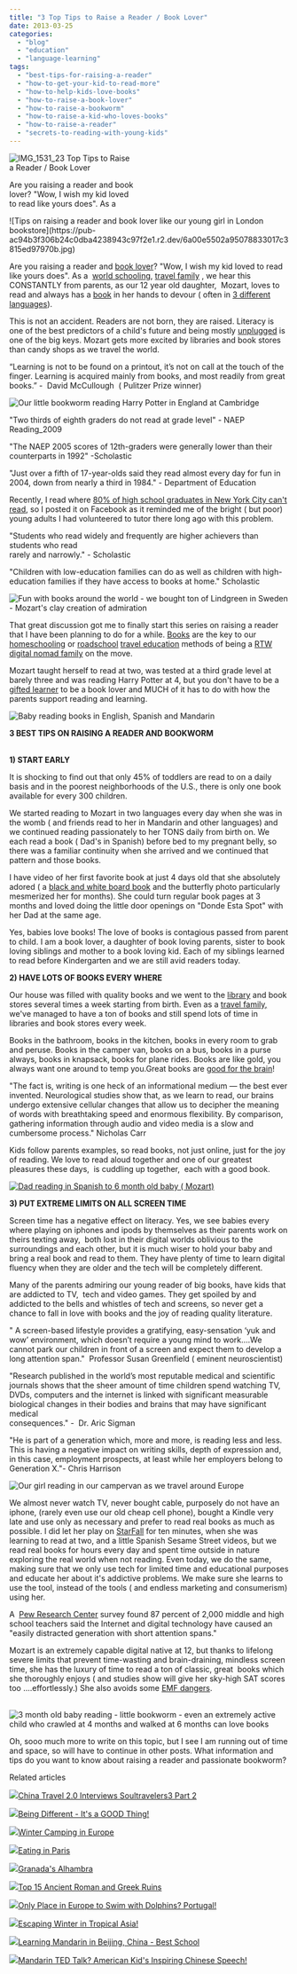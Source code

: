 ```yaml
---
title: "3 Top Tips to Raise a Reader / Book Lover"
date: 2013-03-25
categories: 
  - "blog"
  - "education"
  - "language-learning"
tags: 
  - "best-tips-for-raising-a-reader"
  - "how-to-get-your-kid-to-read-more"
  - "how-to-help-kids-love-books"
  - "how-to-raise-a-book-lover"
  - "how-to-raise-a-bookworm"
  - "how-to-raise-a-kid-who-loves-books"
  - "how-to-raise-a-reader"
  - "secrets-to-reading-with-young-kids"
---
```


![IMG_1531_2](https://pub-ac94b3f306b24c0dba4238943c97f2e1.r2.dev/6a00e5502a95078833017ee9b91f33970d.jpg)3 Top Tips to Raise  
a Reader / Book Lover  
  
Are you raising a reader and book  
lover? "Wow, I wish my kid loved  
to read like yours does". As a

<!--more--> ![Tips on raising a reader and book lover like our young girl in London bookstore](https://pub-ac94b3f306b24c0dba4238943c97f2e1.r2.dev/6a00e5502a95078833017c3815ed97970b.jpg)  
  
  
Are you raising a reader and [book lover](http://soultravelers3new.local/2007/02/book-bonanza.html#more "raising a book lover")? "Wow, I wish my kid loved to read like yours does". As a  [world schooling](http://soultravelers3new.local/2013/01/world-school-education-at-its-best-.html "world schooling"), [travel family](http://soultravelers3new.local/2012/12/around-the-world-family-travel.html "travel family") , we hear this CONSTANTLY from parents, as our 12 year old daughter,  Mozart, loves to read and always has a [book](http://soultravelers3new.local/books_family_travel/ "family travel books") in her hands to devour ( often in [3 different languages](http://soultravelers3new.local/2012/11/multilingual-learning-reading-in-3-languages.html "multilingual reading")).  
  
This is not an accident. Readers are not born, they are raised. Literacy is one of the best predictors of a child's future and being mostly [unplugged](http://soultravelers3new.local/2012/06/unplugged-todays-best-luxury-.html "unplugged best education") is one of the big keys. Mozart gets more excited by libraries and book stores than candy shops as we travel the world.  
  
“Learning is not to be found on a printout, it’s not on call at the touch of the finger. Learning is acquired mainly from books, and most readily from great books.” -  David McCullough  ( Pulitzer Prize winner)  
  
![Our little bookworm reading Harry Potter in England at Cambridge](https://pub-ac94b3f306b24c0dba4238943c97f2e1.r2.dev/6a00e5502a95078833017ee9b9f41e970d.jpg)  
  
  
"Two thirds of eighth graders do not read at grade level" - NAEP Reading\_2009  
  
"The NAEP 2005 scores of 12th-graders were generally lower than their counterparts in 1992" -Scholastic  
  
"Just over a fifth of 17-year-olds said they read almost every day for fun in 2004, down from nearly a third in 1984." - Department of Education  
  
Recently, I read where [80% of high school graduates in New York City can't read](http://digitaljournal.com/article/345148 "80% of high school graduates can't read"), so I posted it on Facebook as it reminded me of the bright ( but poor) young adults I had volunteered to tutor there long ago with this problem.  
  
"Students who read widely and frequently are higher achievers than students who read  
rarely and narrowly." - Scholastic  
  
"Children with low-education families can do as well as children with high-education families if they have access to books at home." Scholastic  
  
![Fun with books around the world - we bought ton of Lindgreen in Sweden - Mozart's clay creation of admiration](https://pub-ac94b3f306b24c0dba4238943c97f2e1.r2.dev/6a00e5502a95078833017d4245f897970c.jpg)  
  
  
That great discussion got me to finally start this series on raising a reader that I have been planning to do for a while. [Books](http://soultravelers3new.local/2011/08/minimalist-living-family-travel-lifestyle-books.html "books and travel for kids") are the key to our [homeschooling](http://soultravelers3new.local/2010/03/long-term-family-travel-homeschool-roadschool-world-school-digitalnomad-lifestyle-design-virtual-.html "homeschool and travel") or [roadschool](http://soultravelers3new.local/2010/04/family-travel-homeschool-education-global-students-lifestyle-design-location-independent-4hww-around.html "roadschool on the road of life long term travel") [travel education](http://soultravelers3new.local/2012/03/home-school-kids-travel.html "homeschool travel education tips") methods of being a [RTW digital nomad family](http://soultravelers3new.local/2009/04/how-to-travel-the-world-as-a-digital-nomad-family.html "RTW digital nomad family tips") on the move.  
  
Mozart taught herself to read at two, was tested at a third grade level at barely three and was reading Harry Potter at 4, but you don't have to be a [gifted learner](http://soultravelers3new.local/2012/09/how-to-homeschool-through-travel-with-a-gifted-child-.html "gifted learner and travel") to be a book lover and MUCH of it has to do with how the parents support reading and learning.  
  
![Baby reading books in English, Spanish and Mandarin](https://pub-ac94b3f306b24c0dba4238943c97f2e1.r2.dev/6a00e5502a95078833017ee9bac01b970d.jpg)  
  
  
**3 BEST TIPS ON RAISING A READER AND BOOKWORM**  
   
  
  
**1) START EARLY**  
  
It is shocking to find out that only 45% of toddlers are read to on a daily basis and in the poorest neighborhoods of the U.S., there is only one book available for every 300 children.  
  
We started reading to Mozart in two languages every day when she was in the womb ( and friends read to her in Mandarin and other languages) and we continued reading passionately to her TONS daily from birth on. We each read a book ( Dad's in Spanish) before bed to my pregnant belly, so there was a familiar continuity when she arrived and we continued that pattern and those books.  
  
I have video of her first favorite book at just 4 days old that she absolutely adored ( a [black and white board book](http://www.amazon.com/Black-White-Tana-Hoban/dp/0688119182/ref=sr_1_1?s=books&ie=UTF8&qid=1364225495&sr=1-1&keywords=black+and+white+hoban "black and white book for newborns") and the butterfly photo particularly mesmerized her for months). She could turn regular book pages at 3 months and loved doing the little door openings on "Donde Esta Spot" with her Dad at the same age.  
  
Yes, babies love books! The love of books is contagious passed from parent to child. I am a book lover, a daughter of book loving parents, sister to book loving siblings and mother to a book loving kid. Each of my siblings learned to read before Kindergarten and we are still avid readers today.  
  
**2) HAVE LOTS OF BOOKS EVERY WHERE**  
  
Our house was filled with quality books and we went to the [library](http://soultravelers3new.local/2009/10/family-travel-photo-finland-books-library-travel-with-kids-homeschool.html "library and kids") and book stores several times a week starting from birth. Even as a [travel family,](http://soultravelers3new.local/2012/12/around-the-world-family-travel.html "travel family") we've managed to have a ton of books and still spend lots of time in libraries and book stores every week.  
  
Books in the bathroom, books in the kitchen, books in every room to grab and peruse. Books in the camper van, books on a bus, books in a purse always, books in knapsack, books for plane rides. Books are like gold, you always want one around to temp you.Great books are [good for the brain](http://www.telegraph.co.uk/science/science-news/9797617/Shakespeare-and-Wordsworth-boost-the-brain-new-research-reveals.html "books good for brain")!  
  
"The fact is, writing is one heck of an informational medium — the best ever invented. Neurological studies show that, as we learn to read, our brains undergo extensive cellular changes that allow us to decipher the meaning of words with breathtaking speed and enormous flexibility. By comparison, gathering information through audio and video media is a slow and cumbersome process." Nicholas Carr  
  
Kids follow parents examples, so read books, not just online, just for the joy of reading. We love to read aloud together and one of our greatest pleasures these days,  is cuddling up together,  each with a good book.  
  
[![Dad reading in Spanish to 6 month old baby ( Mozart)](https://pub-ac94b3f306b24c0dba4238943c97f2e1.r2.dev/6a00e5502a95078833017d42474890970c.jpg "Dad reading in Spanish to 6 month old baby ( Mozart)")](https://pub-ac94b3f306b24c0dba4238943c97f2e1.r2.dev/6a00e5502a95078833017d42474890970c-228x300-1.jpg)  
  
**3) PUT EXTREME LIMITS ON ALL SCREEN TIME**  
  
Screen time has a negative effect on literacy. Yes, we see babies every where playing on iphones and ipods by themselves as their parents work on theirs texting away,  both lost in their digital worlds oblivious to the surroundings and each other, but it is much wiser to hold your baby and bring a real book and read to them. They have plenty of time to learn digital fluency when they are older and the tech will be completely different.  
  
Many of the parents admiring our young reader of big books, have kids that are addicted to TV,  tech and video games. They get spoiled by and addicted to the bells and whistles of tech and screens, so never get a chance to fall in love with books and the joy of reading quality literature.  
  
" A screen-based lifestyle provides a gratifying, easy-sensation ‘yuk and wow’ environment, which doesn’t require a young mind to work….We cannot park our children in front of a screen and expect them to develop a long attention span."  Professor Susan Greenfield ( eminent neuroscientist)  
  
"Research published in the world’s most reputable medical and scientific journals shows that the sheer amount of time children spend watching TV, DVDs, computers and the internet is linked with significant measurable biological changes in their bodies and brains that may have significant medical  
consequences." -  Dr. Aric Sigman  
  
"He is part of a generation which, more and more, is reading less and less. This is having a negative impact on writing skills, depth of expression and, in this case, employment prospects, at least while her employers belong to Generation X."- Chris Harrison  
  
![Our girl reading in our campervan as we travel around Europe](https://pub-ac94b3f306b24c0dba4238943c97f2e1.r2.dev/6a00e5502a95078833017ee9bc2da8970d.jpg)  
  
  
We almost never watch TV, never bought cable, purposely do not have an iphone, (rarely even use our old cheap cell phone), bought a Kindle very late and use only as necessary and prefer to read real books as much as possible. I did let her play on [StarFall](http://www.starfall.com/ "starfall ") for ten minutes, when she was learning to read at two, and a little Spanish Sesame Street videos, but we read real books for hours every day and spent time outside in nature exploring the real world when not reading. Even today, we do the same, making sure that we only use tech for limited time and educational purposes and educate her about it's addictive problems. We make sure she learns to use the tool, instead of the tools ( and endless marketing and consumerism) using her.  
  
A  [Pew Research Center](http://pewinternet.org/Reports/2012/Student-Research) survey found 87 percent of 2,000 middle and high school teachers said the Internet and digital technology have caused an "easily distracted generation with short attention spans."  
  
Mozart is an extremely capable digital native at 12, but thanks to lifelong severe limits that prevent time-wasting and brain-draining, mindless screen time, she has the luxury of time to read a ton of classic, great  books which she thoroughly enjoys ( and studies show will give her sky-high SAT scores too ....effortlessly.) She also avoids some [EMF dangers](http://www.chargehealthproducts.com/page/326150203 "EMF dangers").  
  

  ![3 month old baby reading - little bookworm - even an extremely active child who crawled at 4 months and walked at 6 months can love books](https://pub-ac94b3f306b24c0dba4238943c97f2e1.r2.dev/6a00e5502a95078833017c38181e8e970b.jpg)

Oh, sooo much more to write on this topic, but I see I am running out of time and space, so will have to continue in other posts. What information and tips do you want to know about raising a reader and passionate bookworm?  

Related articles

[![](http://i.zemanta.com/146409563_80_80.jpg)](http://soultravelers3new.local/2013/02/china-travel-20-interviews-soultravelers3-part-2.html)[China Travel 2.0 Interviews Soultravelers3 Part 2](http://soultravelers3new.local/2013/02/china-travel-20-interviews-soultravelers3-part-2.html)

[![](http://i.zemanta.com/149612895_80_80.jpg)](http://soultravelers3new.local/2013/03/being-different-its-a-good-thing.html)[Being Different - It's a GOOD Thing!](http://soultravelers3new.local/2013/03/being-different-its-a-good-thing.html)

[![](http://i.zemanta.com/146676524_80_80.jpg)](http://soultravelers3new.local/2013/02/winter-camping-in-europe.html)[Winter Camping in Europe](http://soultravelers3new.local/2013/02/winter-camping-in-europe.html)

[![](http://i.zemanta.com/147811338_80_80.jpg)](http://soultravelers3new.local/2013/02/eating-in-paris.html)[Eating in Paris](http://soultravelers3new.local/2013/02/eating-in-paris.html)

[![](http://i.zemanta.com/154280453_80_80.jpg)](http://soultravelers3new.local/2013/03/granadas-alhambra.html)[Granada's Alhambra](http://soultravelers3new.local/2013/03/granadas-alhambra.html)

[![](http://i.zemanta.com/151690941_80_80.jpg)](http://soultravelers3new.local/2013/03/best-places-to-visit-ancient-roman-and-greek-ruins.html)[Top 15 Ancient Roman and Greek Ruins](http://soultravelers3new.local/2013/03/best-places-to-visit-ancient-roman-and-greek-ruins.html)

[![](http://i.zemanta.com/143144879_80_80.jpg)](http://soultravelers3new.local/2013/02/only-place-in-europe-to-swim-with-dolphins-portugal.html)[Only Place in Europe to Swim with Dolphins? Portugal!](http://soultravelers3new.local/2013/02/only-place-in-europe-to-swim-with-dolphins-portugal.html)

[![](http://i.zemanta.com/148698346_80_80.jpg)](http://soultravelers3new.local/2013/02/escaping-winter-in-tropical-asia.html)[Escaping Winter in Tropical Asia!](http://soultravelers3new.local/2013/02/escaping-winter-in-tropical-asia.html)

[![](http://i.zemanta.com/141410675_80_80.jpg)](http://soultravelers3new.local/2013/01/learning-mandarin-in-beijing-china-best-school.html)[Learning Mandarin in Beijing, China - Best School](http://soultravelers3new.local/2013/01/learning-mandarin-in-beijing-china-best-school.html)

[![](http://i.zemanta.com/152306180_80_80.jpg)](http://soultravelers3new.local/2013/03/mandarin-ted-talk-american-kids-inspiring-chinese-speech-.html)[Mandarin TED Talk? American Kid's Inspiring Chinese Speech!](http://soultravelers3new.local/2013/03/mandarin-ted-talk-american-kids-inspiring-chinese-speech-.html)
